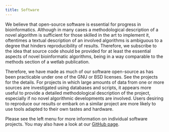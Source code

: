 ```yaml
---
title: Software
---
```



We believe that open-source software is essential for progress in bioinformatics. Although in many cases a methodological description of a novel algorithm is sufficient for those skilled in the art to implement it, oftentimes a textual description of an involved algorithms is ambiguous to a degree that hinders reproducibility of results. Therefore, we subscribe to the idea that source code should be provided for at least the essential aspects of novel bioinformatic algorithms, being in a way comparable to the methods section of a wetlab publication.

Therefore, we have made as much of our software open-source as has been practicable under one of the GNU or BSD licenses. See the projects for the details. For projects in which large amounts of data from one or more sources are investigated using databases and scripts, it appears more useful to provide a detailed methodological description of the project, especially if no novel algorithmic developments are involved. Users desiring to reproduce our results or embark on a similar project are more likely to use tools adapted to their own tastes and hardware. 

Please see the left menu for more information on individual software projects. You may also have a look at our [GitHub page](https://github.com/charite).